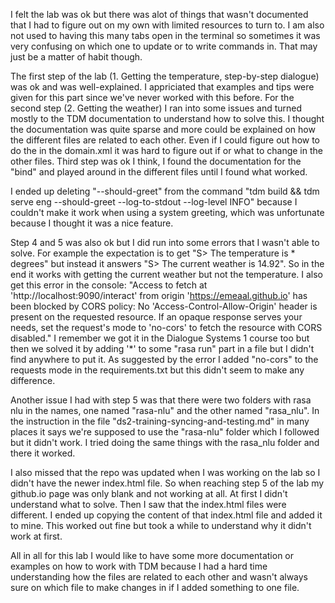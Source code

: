 I felt the lab was ok but there was alot of things that wasn't documented that I had to figure out on my own with limited resources to turn to. I am also not used to having this many tabs open in the terminal so sometimes it was very confusing on which one to update or to write commands in. That may just be a matter of habit though.

The first step of the lab (1. Getting the temperature, step-by-step dialogue) was ok and was well-explained. I appriciated that examples and tips were given for this part since we've never worked with this before.
For the second step (2. Getting the weather) I ran into some issues and turned mostly to the TDM documentation to understand how to solve this. I thought the documentation was quite sparse and more could be explained on how the different files are related to each other. Even if I could figure out how to do the <alt question> in the domain.xml it was hard to figure out if or what to change in the other files. Third step was ok I think, I found the documentation for the "bind" and played around in the different files until I found what worked. 

I ended up deleting "--should-greet" from the command "tdm build && tdm serve eng --should-greet --log-to-stdout --log-level INFO" because I couldn't make it work when using a system greeting, which was unfortunate because I thought it was a nice feature.

Step 4 and 5 was also ok but I did run into some errors that I wasn't able to solve. For example the expectation is to get "S> The temperature is * degrees" but instead it answers "S> The current weather is 14.92". So in the end it works with getting the current weather but not the temperature. I also get this error in the console: 
"Access to fetch at 'http://localhost:9090/interact' from origin 'https://emeaal.github.io' has been blocked by CORS policy: No 'Access-Control-Allow-Origin' header is present on the requested resource. If an opaque response serves your needs, set the request's mode to 'no-cors' to fetch the resource with CORS disabled."
I remember we got it in the Dialogue Systems 1 course too but then we solved it by adding '*' to some "rasa run" part in a file but I didn't find anywhere to put it. As suggested by the error I added "no-cors" to the requests mode in the requirements.txt but this didn't seem to make any difference. 

Another issue I had with step 5 was that there were two folders with rasa nlu in the names, one named "rasa-nlu" and the other named "rasa_nlu". In the instruction in the file "ds2-training-syncing-and-testing.md" in many places it says we're supposed to use the "rasa-nlu" folder which I followed but it didn't work. I tried doing the same things with the rasa_nlu folder and there it worked.

I also missed that the repo was updated when I was working on the lab so I didn't have the newer index.html file. So when reaching step 5 of the lab my github.io page was only blank and not working at all. At first I didn't understand what to solve. Then I saw that the index.html files were different. I ended up copying the content of that index.html file and added it to mine. This worked out fine but took a while to understand why it didn't work at first.

All in all for this lab I would like to have some more documentation or examples on how to work with TDM because I had a hard time understanding how the files are related to each other and wasn't always sure on which file to make changes in if I added something to one file. 